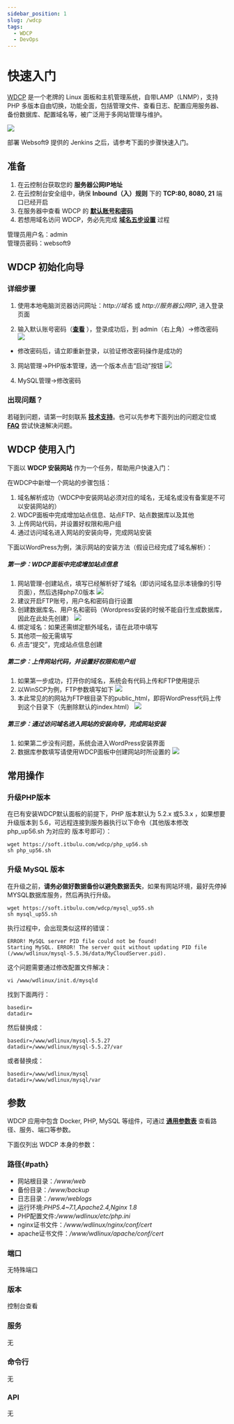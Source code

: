 ```yaml
---
sidebar_position: 1
slug: /wdcp
tags:
  - WDCP
  - DevOps
---
```


# 快速入门

[WDCP](https://www.wdlinux.cn/wdcp/demo.html) 是一个老牌的 Linux 面板和主机管理系统，自带LAMP（LNMP），支持 PHP 多版本自由切换，功能全面，包括管理文件、查看日志、配置应用服务器、备份数据库、配置域名等，被广泛用于多网站管理与维护。

![](https://oss.aliyuncs.com/netmarket/product/bce9a597-71dd-4692-8166-236b8bb08c8b.png)

部署 Websoft9 提供的 Jenkins 之后，请参考下面的步骤快速入门。

## 准备

1. 在云控制台获取您的 **服务器公网IP地址** 
2. 在云控制台安全组中，确保 **Inbound（入）规则** 下的 **TCP:80, 8080, 21** 端口已经开启
3. 在服务器中查看 WDCP 的 **[默认账号和密码](./user/credentials)**  
4. 若想用域名访问  WDCP，务必先完成 **[域名五步设置](./administrator/domain_step)** 过程


管理员用户名：admin  
管理员密码：websoft9

## WDCP 初始化向导

### 详细步骤

1. 使用本地电脑浏览器访问网址：*http://域名* 或 *http://服务器公网IP*, 进入登录页面

2. 输入默认账号密码（**[查看](./user/credentials)** ），登录成功后，到 admin（右上角）->修改密码 
  ![](http://libs.websoft9.com/Websoft9/DocsPicture/zh/wdcp/wdcp-adminpw-websoft9.png)
* 修改密码后，请立即重新登录，以验证修改密码操作是成功的

3. 网站管理->PHP版本管理，选一个版本点击“启动”按钮
 ![](http://libs.websoft9.com/Websoft9/DocsPicture/zh/wdcp/wdcp-enablephp-websoft9.png)

4. MySQL管理->修改密码 

### 出现问题？

若碰到问题，请第一时刻联系 **[技术支持](./helpdesk)**。也可以先参考下面列出的问题定位或  **[FAQ](./faq#setup)** 尝试快速解决问题。

## WDCP 使用入门

下面以 **WDCP 安装网站** 作为一个任务，帮助用户快速入门：

在WDCP中新增一个网站的步骤包括：

1. 域名解析成功（WDCP中安装网站必须对应的域名，无域名或没有备案是不可以安装网站的）
2. WDCP面板中完成增加站点信息、站点FTP、站点数据库以及其他
3. 上传网站代码，并设置好权限和用户组
4. 通过访问域名进入网站的安装向导，完成网站安装

下面以WordPress为例，演示网站的安装方法（假设已经完成了域名解析）：

##### 第一步：WDCP面板中完成增加站点信息

1. 网站管理-创建站点，填写已经解析好了域名（即访问域名显示本镜像的引导页面），然后选择php7.0版本 
  ![](http://libs.websoft9.com/Websoft9/DocsPicture/zh/wdcp/wdcp-create001-websoft9.png)
2. 建议开启FTP账号，用户名和密码自行设置
3. 创建数据库名、用户名和密码（Wordpress安装的时候不能自行生成数据库，因此在此处先创建） 
 ![](http://libs.websoft9.com/Websoft9/DocsPicture/zh/wdcp/wdcp-create002-websoft9.png)
4. 绑定域名：如果还需绑定额外域名，请在此项中填写
5. 其他项一般无需填写
6. 点击“提交”，完成站点信息创建

#####  第二步：上传网站代码，并设置好权限和用户组

1. 如果第一步成功，打开你的域名，系统会有代码上传和FTP使用提示
2. 以WinSCP为例，FTP参数填写如下 
  ![](http://libs.websoft9.com/Websoft9/DocsPicture/zh/wdcp/wdcp-create003-websoft9.png)
3. 本此常见的的网站为FTP根目录下的public_html，即将WordPress代码上传到这个目录下（先删除默认的index.html） 
  ![](http://libs.websoft9.com/Websoft9/DocsPicture/zh/wdcp/wdcp-create004-websoft9.png)

#####  第三步：通过访问域名进入网站的安装向导，完成网站安装

1. 如果第二步没有问题，系统会进入WordPress安装界面
2. 数据库参数填写请使用WDCP面板中创建网站时所设置的 ![](http://libs.websoft9.com/Websoft9/DocsPicture/zh/wdcp/wdcp-create005-websoft9.png)

## 常用操作

### 升级PHP版本

在已有安装WDCP默认面板的前提下，PHP 版本默认为 5.2.x 或5.3.x ，如果想要升级版本到 5.6，可远程连接到服务器执行以下命令（其他版本修改 php_up56.sh 为对应的 版本号即可）：

    wget https://soft.itbulu.com/wdcp/php_up56.sh
    sh php_up56.sh

### 升级 MySQL 版本

在升级之前，**请务必做好数据备份以避免数据丢失**，如果有网站环境，最好先停掉MYSQL数据库服务，然后再执行升级。
   

    wget https://soft.itbulu.com/wdcp/mysql_up55.sh
    sh mysql_up55.sh
执行过程中，会出现类似这样的错误：

    ERROR! MySQL server PID file could not be found!
    Starting MySQL. ERROR! The server quit without updating PID file (/www/wdlinux/mysql-5.5.36/data/MyCloudServer.pid).

这个问题需要通过修改配置文件解决：

    vi /www/wdlinux/init.d/mysqld

找到下面两行：

    basedir=
    datadir=

然后替换成：

    basedir=/www/wdlinux/mysql-5.5.27
    datadir=/www/wdlinux/mysql-5.5.27/var
    
或者替换成：

    basedir=/www/wdlinux/mysql
    datadir=/www/wdlinux/mysql/var

## 参数

WDCP 应用中包含 Docker, PHP, MySQL 等组件，可通过 **[通用参数表](./administrator/parameter)** 查看路径、服务、端口等参数。  

下面仅列出 WDCP 本身的参数：

### 路径{#path}

* 网站根目录：*/www/web*
* 备份目录：*/www/backup* 
* 日志目录：*/www/weblogs*
* 运行环境:*PHP5.4~7.1,Apache2.4,Nginx 1.8*
* PHP配置文件:*/www/wdlinux/etc/php.ini*
* nginx证书文件：*/www/wdlinux/nginx/conf/cert*
* apache证书文件：*/www/wdlinux/apache/conf/cert* 

### 端口

无特殊端口

### 版本

控制台查看

### 服务

无

### 命令行

无

### API

无


